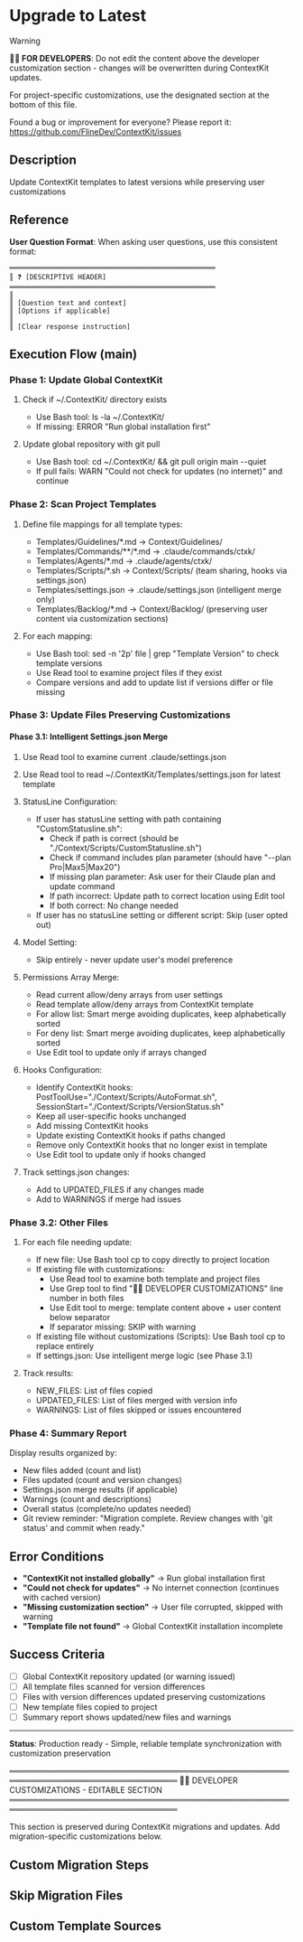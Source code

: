 # Upgrade to Latest
<!-- Template Version: 1 | ContextKit: 0.0.0 | Updated: 2025-09-14 -->

> [!WARNING]
> **👩‍💻 FOR DEVELOPERS**: Do not edit the content above the developer customization section - changes will be overwritten during ContextKit updates.
>
> For project-specific customizations, use the designated section at the bottom of this file.
>
> Found a bug or improvement for everyone? Please report it: https://github.com/FlineDev/ContextKit/issues

## Description
Update ContextKit templates to latest versions while preserving user customizations

## Reference

**User Question Format**: When asking user questions, use this consistent format:
```
═══════════════════════════════════════════════════
║ ❓ [DESCRIPTIVE HEADER]
═══════════════════════════════════════════════════
║
║ [Question text and context]
║ [Options if applicable]
║
║ [Clear response instruction]
```

## Execution Flow (main)

### Phase 1: Update Global ContextKit

1. Check if ~/.ContextKit/ directory exists
   - Use Bash tool: ls -la ~/.ContextKit/
   - If missing: ERROR "Run global installation first"

2. Update global repository with git pull
   - Use Bash tool: cd ~/.ContextKit/ && git pull origin main --quiet
   - If pull fails: WARN "Could not check for updates (no internet)" and continue

### Phase 2: Scan Project Templates

1. Define file mappings for all template types:
   - Templates/Guidelines/*.md → Context/Guidelines/
   - Templates/Commands/**/*.md → .claude/commands/ctxk/
   - Templates/Agents/*.md → .claude/agents/ctxk/
   - Templates/Scripts/*.sh → Context/Scripts/ (team sharing, hooks via settings.json)
   - Templates/settings.json → .claude/settings.json (intelligent merge only)
   - Templates/Backlog/*.md → Context/Backlog/ (preserving user content via customization sections)

2. For each mapping:
   - Use Bash tool: sed -n '2p' file | grep "Template Version" to check template versions
   - Use Read tool to examine project files if they exist
   - Compare versions and add to update list if versions differ or file missing

### Phase 3: Update Files Preserving Customizations

#### Phase 3.1: Intelligent Settings.json Merge

1. Use Read tool to examine current .claude/settings.json
2. Use Read tool to read ~/.ContextKit/Templates/settings.json for latest template

3. StatusLine Configuration:
   - If user has statusLine setting with path containing "CustomStatusline.sh":
     - Check if path is correct (should be "./Context/Scripts/CustomStatusline.sh")
     - Check if command includes plan parameter (should have "--plan Pro|Max5|Max20")
     - If missing plan parameter: Ask user for their Claude plan and update command
     - If path incorrect: Update path to correct location using Edit tool
     - If both correct: No change needed
   - If user has no statusLine setting or different script: Skip (user opted out)

4. Model Setting:
   - Skip entirely - never update user's model preference

5. Permissions Array Merge:
   - Read current allow/deny arrays from user settings
   - Read template allow/deny arrays from ContextKit template
   - For allow list: Smart merge avoiding duplicates, keep alphabetically sorted
   - For deny list: Smart merge avoiding duplicates, keep alphabetically sorted
   - Use Edit tool to update only if arrays changed

6. Hooks Configuration:
   - Identify ContextKit hooks: PostToolUse="./Context/Scripts/AutoFormat.sh", SessionStart="./Context/Scripts/VersionStatus.sh"
   - Keep all user-specific hooks unchanged
   - Add missing ContextKit hooks
   - Update existing ContextKit hooks if paths changed
   - Remove only ContextKit hooks that no longer exist in template
   - Use Edit tool to update only if hooks changed

7. Track settings.json changes:
   - Add to UPDATED_FILES if any changes made
   - Add to WARNINGS if merge had issues

### Phase 3.2: Other Files

1. For each file needing update:
   - If new file: Use Bash tool cp to copy directly to project location
   - If existing file with customizations:
     - Use Read tool to examine both template and project files
     - Use Grep tool to find "👩‍💻 DEVELOPER CUSTOMIZATIONS" line number in both files
     - Use Edit tool to merge: template content above + user content below separator
     - If separator missing: SKIP with warning
   - If existing file without customizations (Scripts): Use Bash tool cp to replace entirely
   - If settings.json: Use intelligent merge logic (see Phase 3.1)

2. Track results:
   - NEW_FILES: List of files copied
   - UPDATED_FILES: List of files merged with version info
   - WARNINGS: List of files skipped or issues encountered

### Phase 4: Summary Report

Display results organized by:
- New files added (count and list)
- Files updated (count and version changes)
- Settings.json merge results (if applicable)
- Warnings (count and descriptions)
- Overall status (complete/no updates needed)
- Git review reminder: "Migration complete. Review changes with 'git status' and commit when ready."

## Error Conditions

- **"ContextKit not installed globally"** → Run global installation first
- **"Could not check for updates"** → No internet connection (continues with cached version)
- **"Missing customization section"** → User file corrupted, skipped with warning
- **"Template file not found"** → Global ContextKit installation incomplete

## Success Criteria

- [ ] Global ContextKit repository updated (or warning issued)
- [ ] All template files scanned for version differences
- [ ] Files with version differences updated preserving customizations
- [ ] New template files copied to project
- [ ] Summary report shows updated/new files and warnings

---

**Status**: Production ready - Simple, reliable template synchronization with customization preservation

════════════════════════════════════════════════════════════════════════════════
👩‍💻 DEVELOPER CUSTOMIZATIONS - EDITABLE SECTION
════════════════════════════════════════════════════════════════════════════════

This section is preserved during ContextKit migrations and updates.
Add migration-specific customizations below.

## Custom Migration Steps
<!-- Add extra steps like CI/CD configs, custom agents, or company workflows -->

## Skip Migration Files
<!-- Document files to exclude like custom settings or company statuslines -->

## Custom Template Sources
<!-- Define alternative sources like company-specific templates or internal repositories -->